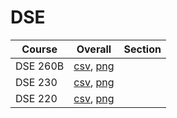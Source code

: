 # DSE

| Course | Overall | Section |
| ------ | ------- | ------- |
| DSE 260B | [csv](https://github.com/UCSD-Historical-Enrollment-Data//Users/ryanbatubara/Desktop/2024Spring/blob/main/overall/DSE%20260B.csv), [png](https://raw.githubusercontent.com/UCSD-Historical-Enrollment-Data//Users/ryanbatubara/Desktop/2024Spring/main/plot_overall/DSE%20260B.png) |  |
| DSE 230 | [csv](https://github.com/UCSD-Historical-Enrollment-Data//Users/ryanbatubara/Desktop/2024Spring/blob/main/overall/DSE%20230.csv), [png](https://raw.githubusercontent.com/UCSD-Historical-Enrollment-Data//Users/ryanbatubara/Desktop/2024Spring/main/plot_overall/DSE%20230.png) |  |
| DSE 220 | [csv](https://github.com/UCSD-Historical-Enrollment-Data//Users/ryanbatubara/Desktop/2024Spring/blob/main/overall/DSE%20220.csv), [png](https://raw.githubusercontent.com/UCSD-Historical-Enrollment-Data//Users/ryanbatubara/Desktop/2024Spring/main/plot_overall/DSE%20220.png) |  |

